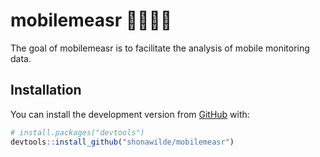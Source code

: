 
<!-- README.md is generated from README.Rmd. Please edit that file -->

# mobilemeasr 🚗🚙🚌🚚

<!-- badges: start -->
<!-- badges: end -->

The goal of mobilemeasr is to facilitate the analysis of mobile monitoring data.

## Installation

You can install the development version from
[GitHub](https://github.com/) with:

``` r
# install.packages("devtools")
devtools::install_github("shonawilde/mobilemeasr")
```
